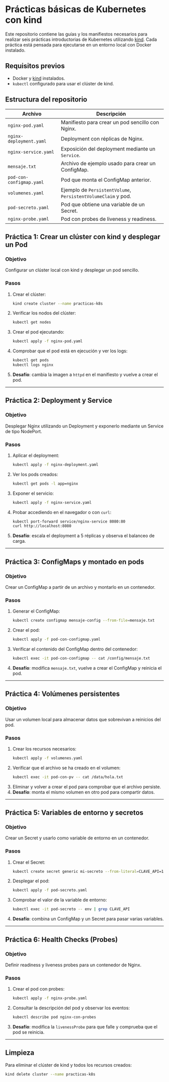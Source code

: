 # Prácticas básicas de Kubernetes con kind

Este repositorio contiene las guías y los manifiestos necesarios para realizar
seis prácticas introductorias de Kubernetes utilizando [kind](https://kind.sigs.k8s.io/).
Cada práctica está pensada para ejecutarse en un entorno local con Docker
instalado.

## Requisitos previos

- Docker y [kind](https://kind.sigs.k8s.io/) instalados.
- `kubectl` configurado para usar el clúster de kind.

## Estructura del repositorio

| Archivo | Descripción |
|---------|-------------|
| `nginx-pod.yaml` | Manifiesto para crear un pod sencillo con Nginx. |
| `nginx-deployment.yaml` | Deployment con réplicas de Nginx. |
| `nginx-service.yaml` | Exposición del deployment mediante un `Service`. |
| `mensaje.txt` | Archivo de ejemplo usado para crear un ConfigMap. |
| `pod-con-configmap.yaml` | Pod que monta el ConfigMap anterior. |
| `volumenes.yaml` | Ejemplo de `PersistentVolume`, `PersistentVolumeClaim` y pod. |
| `pod-secreto.yaml` | Pod que obtiene una variable de un Secret. |
| `nginx-probe.yaml` | Pod con probes de liveness y readiness. |

## Práctica 1: Crear un clúster con kind y desplegar un Pod

### Objetivo
Configurar un clúster local con kind y desplegar un pod sencillo.

### Pasos
1. Crear el clúster:
   ```bash
   kind create cluster --name practicas-k8s
   ```
2. Verificar los nodos del clúster:
   ```bash
   kubectl get nodes
   ```
3. Crear el pod ejecutando:
   ```bash
   kubectl apply -f nginx-pod.yaml
   ```
4. Comprobar que el pod está en ejecución y ver los logs:
   ```bash
   kubectl get pods
   kubectl logs nginx
   ```
5. **Desafío**: cambia la imagen a `httpd` en el manifiesto y vuelve a crear el pod.

---

## Práctica 2: Deployment y Service

### Objetivo
Desplegar Nginx utilizando un Deployment y exponerlo mediante un Service de tipo NodePort.

### Pasos
1. Aplicar el deployment:
   ```bash
   kubectl apply -f nginx-deployment.yaml
   ```
2. Ver los pods creados:
   ```bash
   kubectl get pods -l app=nginx
   ```
3. Exponer el servicio:
   ```bash
   kubectl apply -f nginx-service.yaml
   ```
4. Probar accediendo en el navegador o con `curl`:
   ```bash
   kubectl port-forward service/nginx-service 8080:80
   curl http://localhost:8080
   ```
5. **Desafío**: escala el deployment a 5 réplicas y observa el balanceo de carga.

---

## Práctica 3: ConfigMaps y montado en pods

### Objetivo
Crear un ConfigMap a partir de un archivo y montarlo en un contenedor.

### Pasos
1. Generar el ConfigMap:
   ```bash
   kubectl create configmap mensaje-config --from-file=mensaje.txt
   ```
2. Crear el pod:
   ```bash
   kubectl apply -f pod-con-configmap.yaml
   ```
3. Verificar el contenido del ConfigMap dentro del contenedor:
   ```bash
   kubectl exec -it pod-con-configmap -- cat /config/mensaje.txt
   ```
4. **Desafío**: modifica `mensaje.txt`, vuelve a crear el ConfigMap y reinicia el pod.

---

## Práctica 4: Volúmenes persistentes

### Objetivo
Usar un volumen local para almacenar datos que sobrevivan a reinicios del pod.

### Pasos
1. Crear los recursos necesarios:
   ```bash
   kubectl apply -f volumenes.yaml
   ```
2. Verificar que el archivo se ha creado en el volumen:
   ```bash
   kubectl exec -it pod-con-pv -- cat /data/hola.txt
   ```
3. Eliminar y volver a crear el pod para comprobar que el archivo persiste.
4. **Desafío**: monta el mismo volumen en otro pod para compartir datos.

---

## Práctica 5: Variables de entorno y secretos

### Objetivo
Crear un Secret y usarlo como variable de entorno en un contenedor.

### Pasos
1. Crear el Secret:
   ```bash
   kubectl create secret generic mi-secreto --from-literal=CLAVE_API=12345
   ```
2. Desplegar el pod:
   ```bash
   kubectl apply -f pod-secreto.yaml
   ```
3. Comprobar el valor de la variable de entorno:
   ```bash
   kubectl exec -it pod-secreto -- env | grep CLAVE_API
   ```
4. **Desafío**: combina un ConfigMap y un Secret para pasar varias variables.

---

## Práctica 6: Health Checks (Probes)

### Objetivo
Definir readiness y liveness probes para un contenedor de Nginx.

### Pasos
1. Crear el pod con probes:
   ```bash
   kubectl apply -f nginx-probe.yaml
   ```
2. Consultar la descripción del pod y observar los eventos:
   ```bash
   kubectl describe pod nginx-con-probes
   ```
3. **Desafío**: modifica la `livenessProbe` para que falle y comprueba que el pod se reinicia.

---

## Limpieza

Para eliminar el clúster de kind y todos los recursos creados:
```bash
kind delete cluster --name practicas-k8s
```

